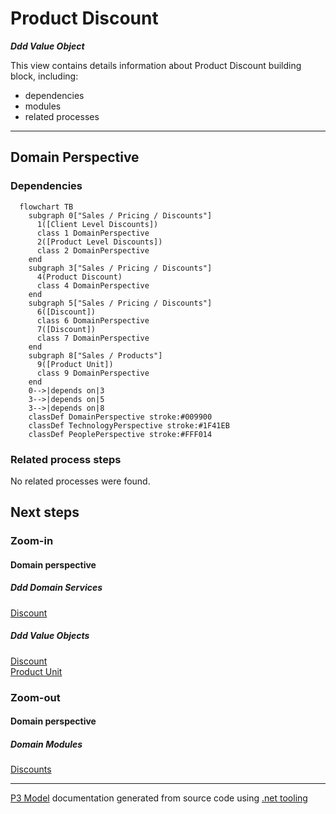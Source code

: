﻿
# Product Discount

***Ddd Value Object***  

This view contains details information about Product Discount building block, including:
- dependencies
- modules
- related processes  

---



## Domain Perspective


### Dependencies

```mermaid
  flowchart TB
    subgraph 0["Sales / Pricing / Discounts"]
      1([Client Level Discounts])
      class 1 DomainPerspective
      2([Product Level Discounts])
      class 2 DomainPerspective
    end
    subgraph 3["Sales / Pricing / Discounts"]
      4(Product Discount)
      class 4 DomainPerspective
    end
    subgraph 5["Sales / Pricing / Discounts"]
      6([Discount])
      class 6 DomainPerspective
      7([Discount])
      class 7 DomainPerspective
    end
    subgraph 8["Sales / Products"]
      9([Product Unit])
      class 9 DomainPerspective
    end
    0-->|depends on|3
    3-->|depends on|5
    3-->|depends on|8
    classDef DomainPerspective stroke:#009900
    classDef TechnologyPerspective stroke:#1F41EB
    classDef PeoplePerspective stroke:#FFF014
```

### Related process steps

No related processes were found.  

## Next steps


### Zoom-in


#### Domain perspective


##### Ddd Domain Services

[Discount](Discount.md)  

##### Ddd Value Objects

[Discount](Discount.md)  
[Product Unit](../../Products/ProductUnit.md)  

### Zoom-out


#### Domain perspective


##### Domain Modules

[Discounts](Discounts.md)  

---

[P3 Model](https://github.com/P3-model/P3-model) documentation generated from source code using [.net tooling](https://github.com/P3-model/P3-model-dotnet)